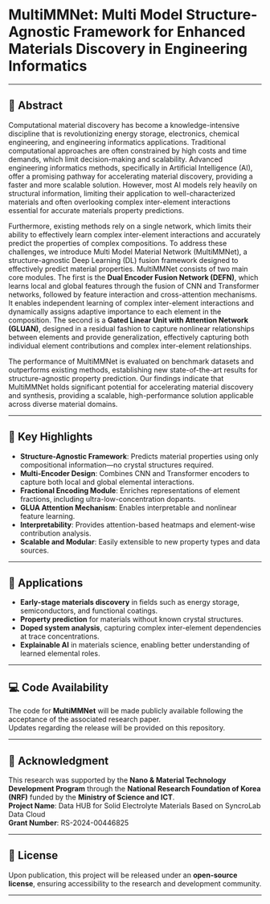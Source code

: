 # MultiMMNet: Multi Model Structure-Agnostic Framework for Enhanced Materials Discovery in Engineering Informatics

---

## 📄 Abstract

Computational material discovery has become a knowledge-intensive discipline that is revolutionizing energy storage, electronics, chemical engineering, and engineering informatics applications. Traditional computational approaches are often constrained by high costs and time demands, which limit decision-making and scalability. Advanced engineering informatics methods, specifically in Artificial Intelligence (AI), offer a promising pathway for accelerating material discovery, providing a faster and more scalable solution. However, most AI models rely heavily on structural information, limiting their application to well-characterized materials and often overlooking complex inter-element interactions essential for accurate materials property predictions.

Furthermore, existing methods rely on a single network, which limits their ability to effectively learn complex inter-element interactions and accurately predict the properties of complex compositions. To address these challenges, we introduce Multi Model Material Network (MultiMMNet), a structure-agnostic Deep Learning (DL) fusion framework designed to effectively predict material properties. MultiMMNet consists of two main core modules. The first is the **Dual Encoder Fusion Network (DEFN)**, which learns local and global features through the fusion of CNN and Transformer networks, followed by feature interaction and cross-attention mechanisms. It enables independent learning of complex inter-element interactions and dynamically assigns adaptive importance to each element in the composition. The second is a **Gated Linear Unit with Attention Network (GLUAN)**, designed in a residual fashion to capture nonlinear relationships between elements and provide generalization, effectively capturing both individual element contributions and complex inter-element relationships.

The performance of MultiMMNet is evaluated on benchmark datasets and outperforms existing methods, establishing new state-of-the-art results for structure-agnostic property prediction. Our findings indicate that MultiMMNet holds significant potential for accelerating material discovery and synthesis, providing a scalable, high-performance solution applicable across diverse material domains.

---

## 🔑 Key Highlights

- **Structure-Agnostic Framework**: Predicts material properties using only compositional information—no crystal structures required.
- **Multi-Encoder Design**: Combines CNN and Transformer encoders to capture both local and global elemental interactions.
- **Fractional Encoding Module**: Enriches representations of element fractions, including ultra-low-concentration dopants.
- **GLUA Attention Mechanism**: Enables interpretable and nonlinear feature learning.
- **Interpretability**: Provides attention-based heatmaps and element-wise contribution analysis.
- **Scalable and Modular**: Easily extensible to new property types and data sources.

---

## 🧪 Applications

- **Early-stage materials discovery** in fields such as energy storage, semiconductors, and functional coatings.
- **Property prediction** for materials without known crystal structures.
- **Doped system analysis**, capturing complex inter-element dependencies at trace concentrations.
- **Explainable AI** in materials science, enabling better understanding of learned elemental roles.

---

## 💻 Code Availability

The code for **MultiMMNet** will be made publicly available following the acceptance of the associated research paper.  
Updates regarding the release will be provided on this repository.

---

## 🙏 Acknowledgment

This research was supported by the **Nano & Material Technology Development Program** through the **National Research Foundation of Korea (NRF)** funded by the **Ministry of Science and ICT**.  
**Project Name**: Data HUB for Solid Electrolyte Materials Based on SyncroLab Data Cloud  
**Grant Number**: RS-2024-00446825

---

## 📜 License

Upon publication, this project will be released under an **open-source license**, ensuring accessibility to the research and development community.

---


